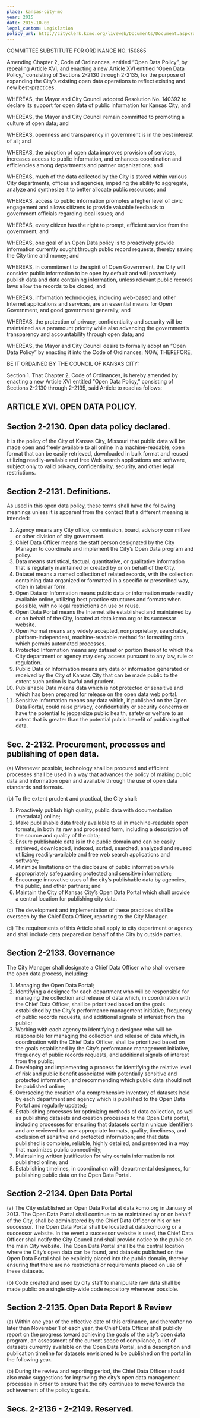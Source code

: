 ```yaml
---
place: kansas-city-mo
year: 2015
date: 2015-10-08
legal_custom: Legislation
policy_url: http://cityclerk.kcmo.org/liveweb/Documents/Document.aspx?q=E9Cfm7xN6VF9vtln7Z8UTV1w5GrHLLQF%2B%2BncFiTWYlJcv5LBEhECU2qiyvg2MMRR
---
```


COMMITTEE SUBSTITUTE FOR ORDINANCE NO. 150865

Amending Chapter 2, Code of Ordinances, entitled “Open Data Policy”, by repealing Article XVI, and enacting a new Article XVI entitled “Open Data Policy,” consisting of Sections 2-2130 through 2-2135, for the purpose of expanding the City’s existing open data operations to reflect existing and new best-practices.

WHEREAS, the Mayor and City Council adopted Resolution No. 140392 to declare its support for open data of public information for Kansas City; and

WHEREAS, the Mayor and City Council remain committed to promoting a culture of open data; and

WHEREAS, openness and transparency in government is in the best interest of all; and

WHEREAS, the adoption of open data improves provision of services, increases access to public information, and enhances coordination and efficiencies among departments and partner organizations; and

WHEREAS, much of the data collected by the City is stored within various City departments, offices and agencies, impeding the ability to aggregate, analyze and synthesize it to better allocate public resources; and

WHEREAS, access to public information promotes a higher level of civic engagement and allows citizens to provide valuable feedback to government officials regarding local issues; and

WHEREAS, every citizen has the right to prompt, efficient service from the government; and

WHEREAS, one goal of an Open Data policy is to proactively provide information currently sought through public record requests, thereby saving the City time and money; and

WHEREAS, in commitment to the spirit of Open Government, the City will consider public information to be open by default and will proactively publish data and data containing information, unless relevant public records laws allow the records to be closed; and

WHEREAS, information technologies, including web-based and other Internet applications and services, are an essential means for Open Government, and good government generally; and

WHEREAS, the protection of privacy, confidentiality and security will be maintained as a paramount priority while also advancing the government’s transparency and accountability through open data; and

WHEREAS, the Mayor and City Council desire to formally adopt an “Open Data Policy” by enacting it into the Code of Ordinances; NOW, THEREFORE,

BE IT ORDAINED BY THE COUNCIL OF KANSAS CITY:

Section 1. That Chapter 2, Code of Ordinances, is hereby amended by enacting a new Article XVI entitled “Open Data Policy,” consisting of Sections 2-2130 through 2-2135, said Article to read as follows:

## ARTICLE XVI. OPEN DATA POLICY.

## Section 2-2130. Open data policy declared.

It is the policy of the City of Kansas City, Missouri that public data will be made open and freely available to all online in a machine-readable, open format that can be easily retrieved, downloaded in bulk format and reused utilizing readily-available and free Web search applications and software, subject only to valid privacy, confidentiality, security, and other legal restrictions.

## Section 2-2131. Definitions.

As used in this open data policy, these terms shall have the following meanings unless it
is apparent from the context that a different meaning is intended:

1. Agency means any City office, commission, board, advisory committee or other division of city government.
2. Chief Data Officer means the staff person designated by the City Manager to coordinate and implement the City’s Open Data program and policy.
3. Data means statistical, factual, quantitative, or qualitative information that is regularly maintained or created by or on behalf of the City.
4. Dataset means a named collection of related records, with the collection containing data organized or formatted in a specific or prescribed way, often in tabular form.
5. Open Data or Information means public data or information made readily available online, utilizing best practice structures and formats when possible, with no legal restrictions on use or reuse.
6. Open Data Portal means the Internet site established and maintained by or on behalf of the City, located at data.kcmo.org or its successor website.
7. Open Format means any widely accepted, nonproprietary, searchable, platform-independent, machine-readable method for formatting data which permits automated processes.
8. Protected Information means any dataset or portion thereof to which the City department or agency may deny access pursuant to any law, rule or regulation.
9. Public Data or Information means any data or information generated or received by the City of Kansas City that can be made public to the extent such action is lawful and prudent.
10. Publishable Data means data which is not protected or sensitive and which has been prepared for release on the open data web portal.
11. Sensitive Information means any data which, if published on the Open Data Portal, could raise privacy, confidentiality or security concerns or have the potential to jeopardize public health, safety or welfare to an extent that is greater than the potential public benefit of publishing that data.

## Sec. 2-2132. Procurement, processes and publishing of open data.

(a) Whenever possible, technology shall be procured and efficient processes shall be used in a way that advances the policy of making public data and information open and available through the use of open data standards and formats.

(b) To the extent prudent and practical, the City shall:

1. Proactively publish high quality, public data with documentation (metadata) online;
2. Make publishable data freely available to all in machine-readable open formats, in both its raw and processed form, including a description of the source and quality of the data;
3. Ensure publishable data is in the public domain and can be easily retrieved, downloaded, indexed, sorted, searched, analyzed and reused utilizing readily-available and free web search applications and software;
4. Minimize limitations on the disclosure of public information while appropriately safeguarding protected and sensitive information;
5. Encourage innovative uses of the city’s publishable data by agencies, the public, and other partners; and
6. Maintain the City of Kansas City’s Open Data Portal which shall provide a central location for publishing city data.

(c) The development and implementation of these practices shall be overseen by the Chief Data Officer, reporting to the City Manager.

(d) The requirements of this Article shall apply to city department or agency and shall include data prepared on behalf of the City by outside parties.

## Section 2-2133. Governance

The City Manager shall designate a Chief Data Officer who shall oversee the open data process, including:

1. Managing the Open Data Portal;
2. Identifying a designee for each department who will be responsible for managing the collection and release of data which, in coordination with the Chief Data Officer, shall be prioritized based on the goals established by the City’s performance management initiative, frequency of public records requests, and additional signals of interest from the public;
3. Working with each agency to identifying a designee who will be responsible for managing the collection and release of data which, in coordination with the Chief Data Officer, shall be prioritized based on the goals established by the City’s performance management initiative, frequency of public records requests, and additional signals of interest from the public;
4. Developing and implementing a process for identifying the relative level of risk and public benefit associated with potentially sensitive and protected information, and recommending which public data should not be published online;
5. Overseeing the creation of a comprehensive inventory of datasets held by each department and agency which is published to the Open Data Portal and regularly updated;
6. Establishing processes for optimizing methods of data collection, as well as publishing datasets and creation processes to the Open Data portal, including processes for ensuring that datasets contain unique identifiers and are reviewed for use-appropriate formats, quality, timeliness, and exclusion of sensitive and protected information; and that data published is complete, reliable, highly detailed, and presented in a way that maximizes public connectivity;
7. Maintaining written justification for why certain information is not published online; and
8. Establishing timelines, in coordination with departmental designees, for publishing public data on the Open Data Portal.

## Section 2-2134. Open Data Portal

(a) The City established an Open Data Portal at data.kcmo.org in January of 2013. The Open Data Portal shall continue to be maintained by or on behalf of the City, shall be administered by the Chief Data Officer or his or her successor. The Open Data Portal shall be located at data.kcmo.org or a successor website. In the event a successor website is used, the Chief Data Officer shall notify the City Council and shall provide notice to the public on the main City website. The Open Data Portal shall be the central location where the City’s open data can be found, and datasets published on the Open Data Portal shall be explicitly placed into the public domain, thereby ensuring that there are no restrictions or requirements placed on use of these datasets.

(b) Code created and used by city staff to manipulate raw data shall be made public on a single city-wide code repository whenever possible.

## Section 2-2135. Open Data Report & Review

(a) Within one year of the effective date of this ordinance, and thereafter no later than November 1 of each year, the Chief Data Officer shall publicly report on the progress toward achieving the goals of the city’s open data program, an assessment of the current scope of compliance, a list of datasets currently available on the Open Data Portal, and a description and publication timeline for datasets envisioned to be published on the portal in the following year.

(b) During the review and reporting period, the Chief Data Officer should also make suggestions for improving the city’s open data management processes in order to ensure that the city continues to move towards the achievement of the policy’s goals.

## Secs. 2-2136 - 2-2149. Reserved.
